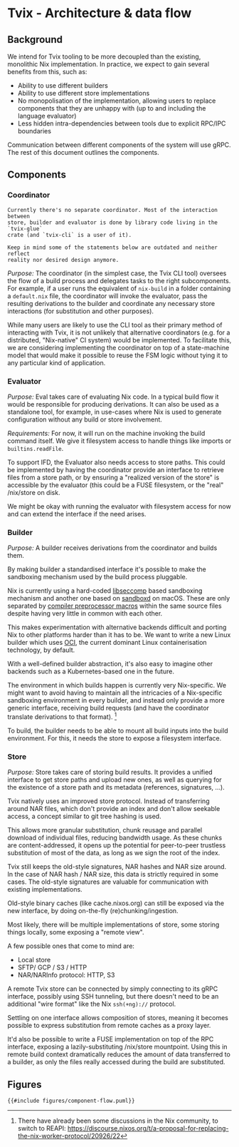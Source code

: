 # Tvix - Architecture & data flow

## Background

We intend for Tvix tooling to be more decoupled than the existing,
monolithic Nix implementation. In practice, we expect to gain several
benefits from this, such as:

- Ability to use different builders
- Ability to use different store implementations
- No monopolisation of the implementation, allowing users to replace
  components that they are unhappy with (up to and including the
  language evaluator)
- Less hidden intra-dependencies between tools due to explicit RPC/IPC
  boundaries

Communication between different components of the system will use
gRPC. The rest of this document outlines the components.

## Components

### Coordinator

```admonish warning
Currently there's no separate coordinator. Most of the interaction between
store, builder and evaluator is done by library code living in the `tvix-glue`
crate (and `tvix-cli` is a user of it).

Keep in mind some of the statements below are outdated and neither reflect
reality nor desired design anymore.
```

*Purpose:* The coordinator (in the simplest case, the Tvix CLI tool)
oversees the flow of a build process and delegates tasks to the right
subcomponents. For example, if a user runs the equivalent of
`nix-build` in a folder containing a `default.nix` file, the
coordinator will invoke the evaluator, pass the resulting derivations
to the builder and coordinate any necessary store interactions (for
substitution and other purposes).

While many users are likely to use the CLI tool as their primary
method of interacting with Tvix, it is not unlikely that alternative
coordinators (e.g. for a distributed, "Nix-native" CI system) would be
implemented. To facilitate this, we are considering implementing the
coordinator on top of a state-machine model that would make it
possible to reuse the FSM logic without tying it to any particular
kind of application.

### Evaluator

*Purpose:* Eval takes care of evaluating Nix code. In a typical build
flow it would be responsible for producing derivations. It can also be
used as a standalone tool, for example, in use-cases where Nix is used
to generate configuration without any build or store involvement.

*Requirements:* For now, it will run on the machine invoking the build
command itself. We give it filesystem access to handle things like
imports or `builtins.readFile`.

To support IFD, the Evaluator also needs access to store paths. This
could be implemented by having the coordinator provide an interface to retrieve
files from a store path, or by ensuring a "realized version of the store" is
accessible by the evaluator (this could be a FUSE filesystem, or the "real"
/nix/store on disk.

We might be okay with running the evaluator with filesystem access for now and
can extend the interface if the need arises.

### Builder

*Purpose:* A builder receives derivations from the coordinator and
builds them.

By making builder a standardised interface it's possible to make the
sandboxing mechanism used by the build process pluggable.

Nix is currently using a hard-coded
[libseccomp](https://github.com/seccomp/libseccomp) based sandboxing
mechanism and another one based on
[sandboxd](https://www.unix.com/man-page/mojave/8/sandboxd/) on macOS.
These are only separated by [compiler preprocessor
macros](https://gcc.gnu.org/onlinedocs/cpp/Ifdef.html) within the same
source files despite having very little in common with each other.

This makes experimentation with alternative backends difficult and
porting Nix to other platforms harder than it has to be. We want to
write a new Linux builder which uses
[OCI](https://github.com/opencontainers/runtime-spec), the current
dominant Linux containerisation technology, by default.

With a well-defined builder abstraction, it's also easy to imagine
other backends such as a Kubernetes-based one in the future.

The environment in which builds happen is currently very Nix-specific. We might
want to avoid having to maintain all the intricacies of a Nix-specific
sandboxing environment in every builder, and instead only provide a more
generic interface, receiving build requests (and have the coordinator translate
derivations to that format). [^1]

To build, the builder needs to be able to mount all build inputs into the build
environment. For this, it needs the store to expose a filesystem interface.

### Store

*Purpose:* Store takes care of storing build results. It provides a
unified interface to get store paths and upload new ones, as well as querying
for the existence of a store path and its metadata (references, signatures, …).

Tvix natively uses an improved store protocol. Instead of transferring around
NAR files, which don't provide an index and don't allow seekable access, a
concept similar to git tree hashing is used.

This allows more granular substitution, chunk reusage and parallel download of
individual files, reducing bandwidth usage.
As these chunks are content-addressed, it opens up the potential for
peer-to-peer trustless substitution of most of the data, as long as we sign the
root of the index.

Tvix still keeps the old-style signatures, NAR hashes and NAR size around. In
the case of NAR hash / NAR size, this data is strictly required in some cases.
The old-style signatures are valuable for communication with existing
implementations.

Old-style binary caches (like cache.nixos.org) can still be exposed via the new
interface, by doing on-the-fly (re)chunking/ingestion.

Most likely, there will be multiple implementations of store, some storing
things locally, some exposing a "remote view".

A few possible ones that come to mind are:

- Local store
- SFTP/ GCP / S3 / HTTP
- NAR/NARInfo protocol: HTTP, S3

A remote Tvix store can be connected by simply connecting to its gRPC
interface, possibly using SSH tunneling, but there doesn't need to be an
additional "wire format" like the Nix `ssh(+ng)://` protocol.

Settling on one interface allows composition of stores, meaning it becomes
possible to express substitution from remote caches as a proxy layer.

It'd also be possible to write a FUSE implementation on top of the RPC
interface, exposing a lazily-substituting /nix/store mountpoint. Using this in
remote build context dramatically reduces the amount of data transferred to a
builder, as only the files really accessed during the build are substituted.

## Figures

```plantuml,format=svg
{{#include figures/component-flow.puml}}
```

[^1]: There have already been some discussions in the Nix community, to switch
  to REAPI:
  https://discourse.nixos.org/t/a-proposal-for-replacing-the-nix-worker-protocol/20926/22
